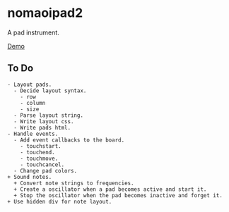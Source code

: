 # nomaoipad2

A pad instrument.

[Demo](https://tkojitu.github.io/nomaoipad2/)

## To Do

	- Layout pads.
	  - Decide layout syntax.
	    - row
	    - column
	    - size
	  - Parse layout string.
	  - Write layout css.
	  - Write pads html.
	- Handle events.
	  - Add event callbacks to the board.
	    - touchstart.
	    - touchend.
	    - touchmove.
	    - touchcancel.
	  - Change pad colors.
	+ Sound notes.
	  + Convert note strings to frequencies.
	  + Create a oscillator when a pad becomes active and start it.
	  + Stop the oscillator when the pad becomes inactive and forget it.
	+ Use hidden div for note layout.
